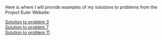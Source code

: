 Here is where I will provide examples of my solutions to problems from the Project Euler Website:  
    
[Solution to problem 3](solution3.md)  
[Solution to problem 7](solution7.md)  
[Solution to problem 11](solution11.md)
